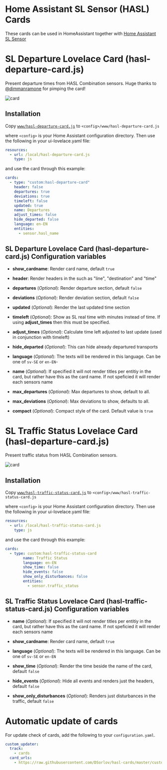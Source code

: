 Home Assistant SL Sensor (HASL) Cards
===============================

These cards can be used in HomeAssistant together with [Home Assistant SL Sensor](https://github.com/DSorlov/hasl-platform/blob/hasl/README.md)

# SL Departure Lovelace Card (hasl-departure-card.js)
Present departure times from HASL Combination sensors. Huge thanks to [@dimmanramone](https://github.com/dimmanramone) for pimping the card!

![card](https://user-images.githubusercontent.com/8133650/56198334-0a150f00-603b-11e9-9e93-92be212d7f7b.PNG)

## Installation
Copy [`www/hasl-departure-card.js`](https://github.com/DSorlov/hasl-cards/blob/master/www/hasl-departure-card.js) to `<config>/www/hasl-departure-card.js`

where `<config>` is your Home Assistant configuration directory.
Then use the following in your ui-lovelace.yaml file:

```yaml
resources:
  - url: /local/hasl-departure-card.js
    type: js
```

and use the card through this example:

```yaml
cards:
  - type: "custom:hasl-departure-card"
    header: false
    departures: true
    deviations: true
    timeleft: false
    updated: true
    name: Departures
    adjust_times: false
    hide_departed: false
    language: en-EN
    entities:
      - sensor.hasl_name
```

## SL Departure Lovelace Card (hasl-departure-card.js) Configuration variables
- **show_cardname**: Render card name, default `true`

- **header**: Render headers in the such as "line", "destination" and "time"

- **departures** (*Optional*): Render departure section, default `false`

- **deviations** (*Optional*): Render deviation section, default `false`

- **updated** (*Optional*): Render the last updated time section

- **timeleft** (*Optional*): Show as SL real time with minutes instead of time. If using **adjust_times** then this must be specified.

- **adjust_times** (*Optional*): Calculate time left adjusted to last update (used in conjunction with timeleft)

- **hide_departed** (*Optional*): This can hide already departured transports

- **language** (*Optional*): The texts will be rendered in this language. Can be one of `sv-SE` or `en-EN`-

- **name** (*Optional*): If specified it will not render titles per entitiy in the card, but rather have this as the card name. If not speficied it will render each sensors name

- **max_departures** (*Optional*): Max departures to show, default to all.

- **max_deviations** (*Optional*): Max deviations to show, defaults to all.

- **compact** (*Optional*): Compact style of the card. Default value is `true`

# SL Traffic Status Lovelace Card (hasl-departure-card.js)
Present traffic status from HASL Combination sensors.

![card](https://user-images.githubusercontent.com/1217994/57677754-e1773980-7627-11e9-81e7-4b991a6e4dc1.png)

## Installation
Copy [`www/hasl-traffic-status-card.js`](https://github.com/DSorlov/hasl-cards/blob/master/www/hasl-traffic-status-card.js) to `<config>/www/hasl-traffic-status-card.js`

where `<config>` is your Home Assistant configuration directory.
Then use the following in your ui-lovelace.yaml file:

```yaml
resources:
  - url: /local/hasl-traffic-status-card.js
    type: js
```

and use the card through this example:

```yaml
cards:
  - type: custom:hasl-traffic-status-card
        name: Traffic Status
        language: en-EN
        show_time: false
        hide_events: false
        show_only_disturbances: false
        entities:
          - sensor.traffic_status
```

## SL Traffic Status Lovelace Card (hasl-traffic-status-card.js) Configuration variables

- **name** (*Optional*): If specified it will not render titles per entitiy in the card, but rather have this as the card name. If not speficied it will render each sensors name

- **show_cardname**: Render card name, default `true`

- **language** (*Optional*): The texts will be rendered in this language. Can be one of `sv-SE` or `en-EN`

- **show_time** (*Optional*): Render the time beside the name of the card, default `false`

- **hide_events** (*Optional*): Hide all events and renders just the headers, default `false`

- **show_only_disturbances** (*Optional*): Renders just disturbances in the traffic, default `false`

# Automatic update of cards
For update check of cards, add the following to your `configuration.yaml`.

```yaml
custom_updater:
  track:
    - cards
  card_urls:
    - https://raw.githubusercontent.com/DSorlov/hasl-cards/master/custom_updater.json
```
